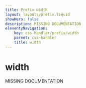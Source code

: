 ```yaml
---
title: Prefix width
layout: layouts/prefix.liquid
showHero: false
description: MISSING DOCUMENTATION
eleventyNavigation:
	key: css-handler/prefix/width
	parent: css-handler
	title: width
---
```


# width

MISSING DOCUMENTATION